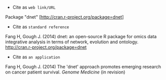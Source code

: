 * Cite as `web link/URL`

Package "dnet" [http://cran.r-project.org/package=dnet]

* Cite as `standard reference`

Fang H, Gough J. (2014) dnet: an open-source R package for omics data integrative analysis in terms of network, evolution and ontology. http://cran.r-project.org/package=dnet

* Cite as `an application`

Fang H, Gough J. (2014) The 'dnet' approach promotes emerging research on cancer patient survival. <I>Genome Medicine</I> (in revision)
